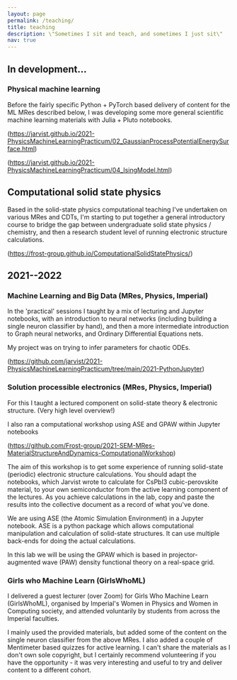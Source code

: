 ```yaml
---
layout: page
permalink: /teaching/
title: teaching
description: \"Sometimes I sit and teach, and sometimes I just sit\" 
nav: true
---
```


## In development...

### Physical machine learning

Before the fairly specific Python + PyTorch based delivery of content for the
ML MRes described below, I was developing some more general scientific machine
learning materials with Julia + Pluto notebooks.

(https://jarvist.github.io/2021-PhysicsMachineLearningPracticum/02_GaussianProcessPotentialEnergySurface.html)

(https://jarvist.github.io/2021-PhysicsMachineLearningPracticum/04_IsingModel.html)

## Computational solid state physics

Based in the solid-state physics computational teaching I've undertaken on
various MRes and CDTs, I'm starting to put together a general introductory
course to bridge the gap between undergraduate solid state physics / chemistry,
and then a research student level of running electronic structure calculations. 

(https://frost-group.github.io/ComputationalSolidStatePhysics/)

## 2021--2022

### Machine Learning and Big Data (MRes, Physics, Imperial)

In the 'practical' sessions I taught by a mix of lecturing and Jupyter
notebooks, with an introduction to neural networks (including building a single
neuron classifier by hand), and then a more intermediate introduction to Graph
neural networks, and Ordinary Differential Equations nets. 

My project was on trying to infer parameters for chaotic ODEs.

(https://github.com/jarvist/2021-PhysicsMachineLearningPracticum/tree/main/2021-PythonJupyter)

### Solution processible electronics (MRes, Physics, Imperial)

For this I taught a lectured component on solid-state theory & electronic structure.
(Very high level overview!)

I also ran a computational workshop using ASE and GPAW within Jupyter notebooks

(https://github.com/Frost-group/2021-SEM-MRes-MaterialStructureAndDynamics-ComputationalWorkshop)

The aim of this workshop is to get some experience of running solid-state
(periodic) electronic structure calculations. You should adapt the notebooks,
which Jarvist wrote to calculate for CsPbI3 cubic-perovskite material, to your
own semiconductor from the active learning component of the lectures. As you
achieve calculations in the lab, copy and paste the results into the collective
document as a record of what you've done.

We are using ASE (the Atomic Simulation Environment) in a Jupyter notebook. ASE
is a python package which allows computational manipulation and calculation of
solid-state structures. It can use multiple back-ends for doing the actual
calculations.

In this lab we will be using the GPAW which is based in projector-augmented
wave (PAW) density functional theory on a real-space grid.

### Girls who Machine Learn (GirlsWhoML)

I delivered a guest lecturer (over Zoom) for Girls Who Machine Learn
(GirlsWhoML), organised by Imperial's Women in Physics and Women in Computing
society, and attended voluntarily by students from across the Imperial
faculties. 

I mainly used the provided materials, but added some of the content on the
single neuron classifier from the above MRes. I also added a couple of
Mentimeter based quizzes for active learning. I can't share the materials as
I don't own sole copyright, but I certainly recommend volunteering if you have
the opportunity - it was very interesting and useful to try and deliver content
to a different cohort. 

